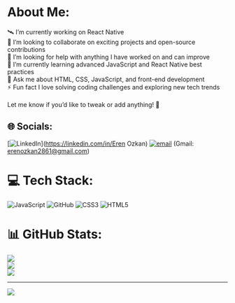 #  About Me:
🛰️ I’m currently working on React Native<br>🤝 I’m looking to collaborate on exciting projects and open-source contributions<br>🤝 I’m looking for help with anything I have worked on and can improve<br>🌱 I’m currently learning advanced JavaScript and React Native best practices<br>💬 Ask me about HTML, CSS, JavaScript, and front-end development<br>⚡ Fun fact I love solving coding challenges and exploring new tech trends<br><br>Let me know if you’d like to tweak or add anything! 🚀


## 🌐 Socials:
[![LinkedIn](https://img.shields.io/badge/LinkedIn-%230077B5.svg?logo=linkedin&logoColor=white)](https://linkedin.com/in/Eren Ozkan) [![email](https://img.shields.io/badge/Email-D14836?logo=gmail&logoColor=white)](mailto:erenozkan2861@gmail.com) (Gmail: erenozkan2861@gmail.com)

# 💻 Tech Stack:
![JavaScript](https://img.shields.io/badge/javascript-%23323330.svg?style=for-the-badge&logo=javascript&logoColor=%23F7DF1E) ![GitHub](https://img.shields.io/badge/github-%23121011.svg?style=for-the-badge&logo=github&logoColor=white) ![CSS3](https://img.shields.io/badge/css3-%231572B6.svg?style=for-the-badge&logo=css3&logoColor=white) ![HTML5](https://img.shields.io/badge/html5-%23E34F26.svg?style=for-the-badge&logo=html5&logoColor=white)
# 📊 GitHub Stats:
![](https://github-readme-stats.vercel.app/api?username=ErenOzkn&theme=dark&hide_border=false&include_all_commits=true&count_private=false)<br/>
![](https://nirzak-streak-stats.vercel.app/?user=ErenOzkn&theme=dark&hide_border=false)<br/>
![](https://github-readme-stats.vercel.app/api/top-langs/?username=ErenOzkn&theme=dark&hide_border=false&include_all_commits=true&count_private=false&layout=compact)

---
[![](https://visitcount.itsvg.in/api?id=ErenOzkn&icon=0&color=0)](https://visitcount.itsvg.in)

<!-- Proudly created with GPRM ( https://gprm.itsvg.in ) -->
